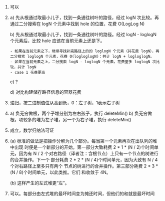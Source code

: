 1. 可以

13. a) 先从根通过取最小儿子，找到一条通往树叶的路径，经过 logN 次比较。再通过二分搜索在 logN 个元素中找到 hole 的位置，花费 O(LogLog N) 

    b) 先从根通过取最小儿子，找到一条通往树叶的路径。经过 logN - loglogN 个元素后，比较 hole 应该在当前元素上还是下。
        
        - 如果在当前元素之下，继续寻找补完路径上的的 loglogN 个元素（共花费 logN），再二分搜索 loglogN 个元素，花费 O(logloglogN)：共计 logN + logloglogN。
        - 如果在当前元素之上，二分搜索 logN - loglogN 个元素，花费至多 loglogN 次比较，共计 logN
        - case 1 花费更高
    
    c) ?

    d) 对比构建储存路径信息的容器花费

16. 递归，按二进制值位从高到低，0：左子树，1表示右子树

17. a) 负无穷做根，两个子堆分别为左右孩子，执行 deleteMin()
b) 负无穷做根，项较多的堆为左子堆，另一个为右子堆，执行 deleteMin()

21. 成立，数学归纳法可证

25. (a) 标准的做法是把操作分解为几个部分。每当第一个元素再次在出队列的堆中出现
时便是一个新部分的开始。第一部分大致耗费 2 * 1 * (N / 2)个时间单元，因为有 N /
2 个对右路径（译者注：含根节点）上只有一个节点的树进行的合并操作。下一个
部分耗费 2 * 2 * (N / 4)个时间单元，因为大致有 N / 4 个对右路径上至多只有两个
节点的树进行的合并操作。第三部分耗费 2 * 3 * (N / 8)个时间单元，以此类推。它们
和收敛于 4N。

    (b) 这样产生的左式堆更“左”。

29. 可以。每部分由左式堆的最坏时间变为摊还时间，但他们的和就是最坏时间